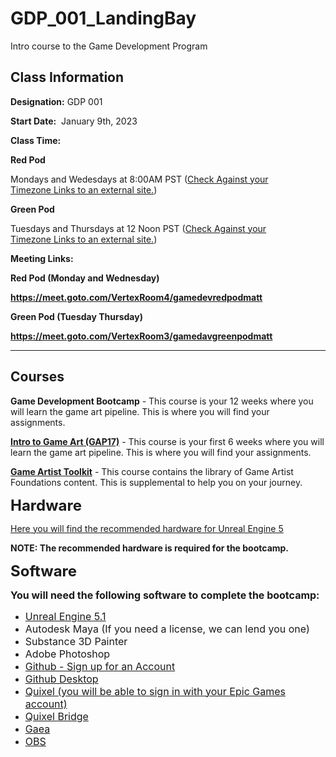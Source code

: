 # GDP_001_LandingBay
Intro course to the Game Development Program

<h2>Class Information</h2>
<p><strong>Designation:</strong><span>&nbsp;</span>GDP 001</p>
<p><strong>Start Date:</strong>&nbsp; January 9th, 2023</p>
<p><strong>Class Time:</strong></p>
<p><strong>Red Pod</strong></p>
<p><span>Monday</span>s and Wedesdays at 8:00AM PST (<a class="inline_disabled external" href="https://www.timeanddate.com/worldclock/converter.html?iso=20210816T200000&amp;p1=840&amp;p2=136&amp;p3=195&amp;p4=214&amp;p5=176&amp;p6=102&amp;p7=248" target="_blank" rel="noopener"><span>Check Against your Timezone</span><span class="external_link_icon" role="presentation"><span>&nbsp;</span><span class="screenreader-only">Links to an external site.</span></span></a>)</p>
<p><strong>Green Pod</strong></p>
<p>Tuesdays and Thursdays at 12 Noon PST (<a class="inline_disabled external" href="https://www.timeanddate.com/worldclock/converter.html?iso=20210816T200000&amp;p1=840&amp;p2=136&amp;p3=195&amp;p4=214&amp;p5=176&amp;p6=102&amp;p7=248" target="_blank" rel="noopener">Check Against your Timezone<span class="external_link_icon" role="presentation">&nbsp;<span class="screenreader-only">Links to an external site.</span></span></a>)</p>
<p><strong>Meeting Links:</strong></p>
<p><strong>Red Pod (Monday and Wednesday)</strong></p>
<p><strong><a href="https://meet.goto.com/VertexRoom4/gamedevredpodmatt" target="_blank" rel="noopener">https://meet.goto.com/VertexRoom4/gamedevredpodmatt</a></strong></p>
<p><strong>Green Pod (Tuesday Thursday)</strong></p>
<p><strong><a href="https://meet.goto.com/VertexRoom3/new-meeting" target="_blank" rel="noopener">https://meet.goto.com/VertexRoom3/gamedavgreenpodmatt</a></strong></p>
<hr />
<h2>Courses</h2>
<p><strong>Game Development Bootcamp</strong><span>&nbsp;</span>- This course is your 12 weeks where you will learn the game art pipeline. This is where you will find your assignments.</p>
<p><strong><a class="inline_disabled" href="https://vertexschool.instructure.com/courses/172" target="_blank" rel="noopener">Intro to Game Art (GAP17)</a></strong><span>&nbsp;- This course is your first 6 weeks where you will learn the game art pipeline. This is where you will find your assignments.</span></p>
<p><strong><a class="inline_disabled" href="https://vertexschool.instructure.com/courses/151" target="_blank" rel="noopener">Game Artist Toolkit</a></strong><span>&nbsp;</span>- This course contains the library of Game Artist Foundations content. This is supplemental to help you on your journey.</p>

<p><span style="font-size: 18pt;"><strong>Hardware</strong></span></p>
<p><a class="inline_disabled" href="https://docs.unrealengine.com/5.0/en-US/hardware-and-software-specifications-for-unreal-engine/" target="_blank" rel="noopener">Here you will find the recommended hardware for Unreal Engine 5</a></p>
<p><strong>NOTE: The recommended hardware is required for the bootcamp.</strong></p>
<p><span style="font-size: 18pt;"><strong>Software</strong></span></p>
<p><span style="font-size: 12pt;"><strong>You will need the following software to complete the bootcamp:</strong></span></p>
<ul>
    <li><a class="inline_disabled" href="https://www.unrealengine.com/en-US" target="_blank" rel="noopener"><span style="font-size: 12pt;">Unreal Engine 5.1</span></a></li>
    <li><span style="font-size: 12pt;">Autodesk Maya (If you need a license, we can lend you one)</span></li>
    <li><span style="font-size: 12pt;">Substance 3D Painter</span></li>
    <li><span style="font-size: 12pt;">Adobe Photoshop</span></li>
    <li><a class="inline_disabled" href="https://github.com/" target="_blank" rel="noopener"><span style="font-size: 12pt;">Github - Sign up for an Account</span></a></li>
    <li><a class="inline_disabled" href="https://desktop.github.com/" target="_blank" rel="noopener"><span style="font-size: 12pt;">Github Desktop</span></a></li>
    <li><a class="inline_disabled" href="https://quixel.com/" target="_blank" rel="noopener"><span style="font-size: 12pt;">Quixel (you will be able to sign in with your Epic Games account)</span></a></li>
    <li><a class="inline_disabled" href="https://quixel.com/bridge" target="_blank" rel="noopener"><span style="font-size: 12pt;">Quixel Bridge</span></a></li>
    <li><a class="inline_disabled" href="https://quadspinner.com/Download/" target="_blank" rel="noopener"><span style="font-size: 12pt;">Gaea</span></a></li>
    <li><a class="inline_disabled" href="https://obsproject.com/" target="_blank" rel="noopener"><span style="font-size: 12pt;">OBS</span></a></li>
</ul>
<p>&nbsp;</p>
<p>&nbsp;</p>
<p>&nbsp;</p>
